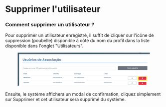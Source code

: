 # Supprimer l'utilisateur

### Comment supprimer un utilisateur ?

Pour supprimer un utilisateur enregistré, il suffit de cliquer sur l'icône de suppression (poubelle) disponible à côté du nom du profil dans la liste disponible dans l'onglet "Utilisateurs".

<figure><img src="../../../../.gitbook/assets/image (2).png" alt=""><figcaption></figcaption></figure>

Ensuite, le système affichera un modal de confirmation, cliquez simplement sur Supprimer et cet utilisateur sera supprimé du système.

<figure><img src="../../../../.gitbook/assets/Excluir usuário.png" alt=""><figcaption></figcaption></figure>
